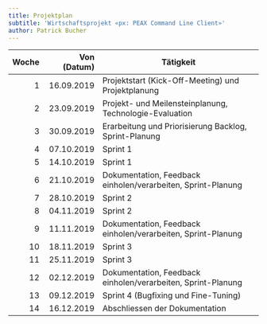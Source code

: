 ```yaml
---
title: Projektplan
subtitle: 'Wirtschaftsprojekt «px: PEAX Command Line Client»'
author: Patrick Bucher
---
```


| Woche | Von (Datum) | Tätigkeit                                                    |
|------:|------------:|--------------------------------------------------------------|
|     1 |  16.09.2019 | Projektstart (Kick-Off-Meeting) und Projektplanung           |
|     2 |  23.09.2019 | Projekt- und Meilensteinplanung, Technologie-Evaluation      |
|     3 |  30.09.2019 | Erarbeitung und Priorisierung Backlog, Sprint-Planung        |
|     4 |  07.10.2019 | Sprint 1                                                     |
|     5 |  14.10.2019 | Sprint 1                                                     |
|     6 |  21.10.2019 | Dokumentation, Feedback einholen/verarbeiten, Sprint-Planung |
|     7 |  28.10.2019 | Sprint 2                                                     |
|     8 |  04.11.2019 | Sprint 2                                                     |
|     9 |  11.11.2019 | Dokumentation, Feedback einholen/verarbeiten, Sprint-Planung |
|    10 |  18.11.2019 | Sprint 3                                                     |
|    11 |  25.11.2019 | Sprint 3                                                     |
|    12 |  02.12.2019 | Dokumentation, Feedback einholen/verarbeiten, Sprint-Planung |
|    13 |  09.12.2019 | Sprint 4 (Bugfixing und Fine-Tuning)                         |
|    14 |  16.12.2019 | Abschliessen der Dokumentation                               |
